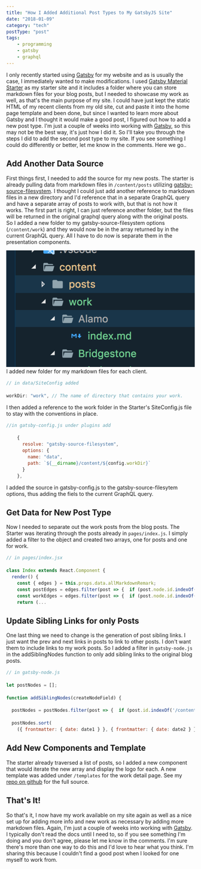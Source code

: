 ```yaml
---
title: "How I Added Additional Post Types to My GatsbyJS Site"
date: "2018-01-09"
category: "tech"
postType: "post"
tags:
    - programming
    - gatsby
    - graphql
---
```


I only recently started using [Gatsby](https://www.gatsbyjs.org/) for my website and as is usually the case, I immediately wanted to make modifications.  I used [Gatsby Material Starter](https://github.com/Vagr9K/gatsby-material-starter) as my starter site and it includes a folder where you can store markdown files for your blog posts, but I needed to showcase my work as well, as that's the main purpose of my site. I could have just kept the static HTML of my recent clients from my old site, cut and paste it into the home page template and been done, but since I wanted to learn more about Gatsby and I thought it would make a good post, I figured out how to add a new post type.  I'm just a couple of weeks into working with [Gatsby](https://www.gatsbyjs.org/), so this may not be the best way, it's just how I did it.  So I'll take you through the steps I did to add the second post type to my site. If you see something I could do differently or better, let me know in the comments.  Here we go..

## Add Another Data Source

First things first, I needed to add the source for my new posts. The starter is already pulling data from markdown files in ```/content/posts``` utilizing [gatsby-source-filesystem](https://www.npmjs.com/package/gatsby-source-filesystem).  I thought I could just add another reference to markdown files in a new directory and I'd reference that in a separate GraphQL query and have a separate array of posts to work with, but that is not how it works. The first part is right, I can just reference another folder, but the files will be returned in the original graphql query along with the original posts. So I added a new folder to my gatsby-source-filesystem options (```/content/work```) and they would now be in the array returned by in the current GraphQL query. All I have to do now is separate them in the presentation components.

![New markdown folder](./folders.png)
I added new folder for my markdown files for each client.

```javascript
// in data/SiteConfig added

workDir: "work", // The name of directory that contains your work.
```

I then added a reference to the work folder in the Starter's SiteConfig.js file to stay with the conventions in place.

```javascript
//in gatsby-config.js under plugins add

    {
      resolve: "gatsby-source-filesystem",
      options: {
        name: "data",
        path: `${__dirname}/content/${config.workDir}`
      }
    },

```

I added the source in gatsby-config.js to the gatsby-source-filesytem options, thus adding the fiels to the current GraphQL query.

## Get Data for New Post Type

Now I needed to separate out the work posts from the blog posts.  The Starter was iterating through the posts already in ```pages/index.js```.  I simply added a filter to the object and created two arrays, one for posts and one for work.

```javascript
// in pages/index.jsx

class Index extends React.Component {
  render() {
    const { edges } = this.props.data.allMarkdownRemark;
    const postEdges = edges.filter(post => {  if (post.node.id.indexOf('/content/posts/') > 0) return post; });
    const workEdges = edges.filter(post => {  if (post.node.id.indexOf('/content/work/') > 0) return post; });
    return (...
```

## Update Sibling Links for only Posts

One last thing we need to change is the generation of post sibling links.  I just want the prev and next links in posts to link to other posts.  I don't want them to include links to my work posts.  So I added a filter in ```gatsby-node.js``` in the addSiblingNodes function to only add sibling links to the original blog posts.

```javascript
// in gatsby-node.js

let postNodes = [];

function addSiblingNodes(createNodeField) {

  postNodes = postNodes.filter(post => {  if (post.id.indexOf('/content/posts/') > 0) return post; });

  postNodes.sort(
    ({ frontmatter: { date: date1 } }, { frontmatter: { date: date2 } }) =>

```

## Add New Components and Template

The starter already traversed a list of posts, so I added a new component that would iterate the new array and display the logo for each.  A new template was added under ```/templates``` for the work detail page.  See my [repo on github](https://github.com/bennewton999/blog2018) for the full source.

## That's It!

So that's it, I now have my work available on my site again as well as a nice set up for adding more info and new work as necessary by adding more markdown files.  Again, I'm just a couple of weeks into working with [Gatsby](https://www.gatsbyjs.org/). I typically don't read the docs until I need to, so if you see something I'm doing and you don't agree, please let me know in the comments. I'm sure there's more than one way to do this and I'd love to hear what you think.  I'm sharing this because I couldn't find a good post when I looked for one myself to work from.